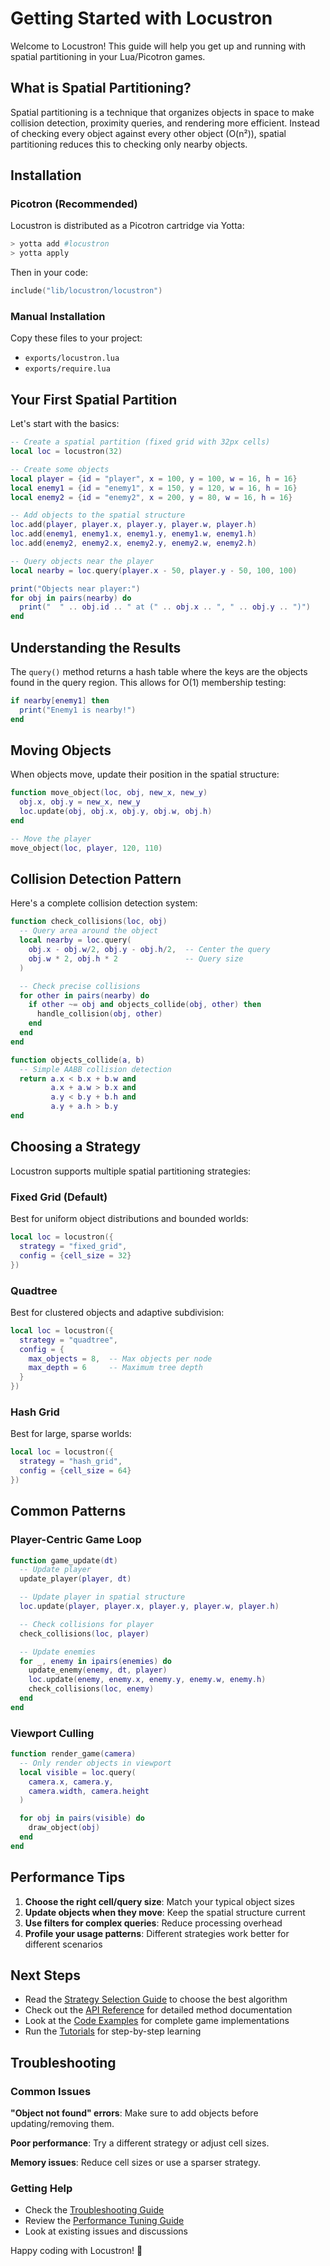 # Getting Started with Locustron

Welcome to Locustron! This guide will help you get up and running with spatial partitioning in your Lua/Picotron games.

## What is Spatial Partitioning?

Spatial partitioning is a technique that organizes objects in space to make collision detection, proximity queries, and rendering more efficient. Instead of checking every object against every other object (O(n²)), spatial partitioning reduces this to checking only nearby objects.

## Installation

### Picotron (Recommended)

Locustron is distributed as a Picotron cartridge via Yotta:

```bash
> yotta add #locustron
> yotta apply
```

Then in your code:

```lua
include("lib/locustron/locustron")
```

### Manual Installation

Copy these files to your project:

- `exports/locustron.lua`
- `exports/require.lua`

## Your First Spatial Partition

Let's start with the basics:

```lua
-- Create a spatial partition (fixed grid with 32px cells)
local loc = locustron(32)

-- Create some objects
local player = {id = "player", x = 100, y = 100, w = 16, h = 16}
local enemy1 = {id = "enemy1", x = 150, y = 120, w = 16, h = 16}
local enemy2 = {id = "enemy2", x = 200, y = 80, w = 16, h = 16}

-- Add objects to the spatial structure
loc.add(player, player.x, player.y, player.w, player.h)
loc.add(enemy1, enemy1.x, enemy1.y, enemy1.w, enemy1.h)
loc.add(enemy2, enemy2.x, enemy2.y, enemy2.w, enemy2.h)

-- Query objects near the player
local nearby = loc.query(player.x - 50, player.y - 50, 100, 100)

print("Objects near player:")
for obj in pairs(nearby) do
  print("  " .. obj.id .. " at (" .. obj.x .. ", " .. obj.y .. ")")
end
```

## Understanding the Results

The `query()` method returns a hash table where the keys are the objects found in the query region. This allows for O(1) membership testing:

```lua
if nearby[enemy1] then
  print("Enemy1 is nearby!")
end
```

## Moving Objects

When objects move, update their position in the spatial structure:

```lua
function move_object(loc, obj, new_x, new_y)
  obj.x, obj.y = new_x, new_y
  loc.update(obj, obj.x, obj.y, obj.w, obj.h)
end

-- Move the player
move_object(loc, player, 120, 110)
```

## Collision Detection Pattern

Here's a complete collision detection system:

```lua
function check_collisions(loc, obj)
  -- Query area around the object
  local nearby = loc.query(
    obj.x - obj.w/2, obj.y - obj.h/2,  -- Center the query
    obj.w * 2, obj.h * 2               -- Query size
  )

  -- Check precise collisions
  for other in pairs(nearby) do
    if other ~= obj and objects_collide(obj, other) then
      handle_collision(obj, other)
    end
  end
end

function objects_collide(a, b)
  -- Simple AABB collision detection
  return a.x < b.x + b.w and
         a.x + a.w > b.x and
         a.y < b.y + b.h and
         a.y + a.h > b.y
end
```

## Choosing a Strategy

Locustron supports multiple spatial partitioning strategies:

### Fixed Grid (Default)

Best for uniform object distributions and bounded worlds:

```lua
local loc = locustron({
  strategy = "fixed_grid",
  config = {cell_size = 32}
})
```

### Quadtree

Best for clustered objects and adaptive subdivision:

```lua
local loc = locustron({
  strategy = "quadtree",
  config = {
    max_objects = 8,  -- Max objects per node
    max_depth = 6     -- Maximum tree depth
  }
})
```

### Hash Grid

Best for large, sparse worlds:

```lua
local loc = locustron({
  strategy = "hash_grid",
  config = {cell_size = 64}
})
```

## Common Patterns

### Player-Centric Game Loop

```lua
function game_update(dt)
  -- Update player
  update_player(player, dt)

  -- Update player in spatial structure
  loc.update(player, player.x, player.y, player.w, player.h)

  -- Check collisions for player
  check_collisions(loc, player)

  -- Update enemies
  for _, enemy in ipairs(enemies) do
    update_enemy(enemy, dt, player)
    loc.update(enemy, enemy.x, enemy.y, enemy.w, enemy.h)
    check_collisions(loc, enemy)
  end
end
```

### Viewport Culling

```lua
function render_game(camera)
  -- Only render objects in viewport
  local visible = loc.query(
    camera.x, camera.y,
    camera.width, camera.height
  )

  for obj in pairs(visible) do
    draw_object(obj)
  end
end
```

## Performance Tips

1. **Choose the right cell/query size**: Match your typical object sizes
2. **Update objects when they move**: Keep the spatial structure current
3. **Use filters for complex queries**: Reduce processing overhead
4. **Profile your usage patterns**: Different strategies work better for different scenarios

## Next Steps

- Read the [Strategy Selection Guide](strategy-selection.md) to choose the best algorithm
- Check out the [API Reference](../api/) for detailed method documentation
- Look at the [Code Examples](../examples/) for complete game implementations
- Run the [Tutorials](../tutorials/) for step-by-step learning

## Troubleshooting

### Common Issues

**"Object not found" errors**: Make sure to add objects before updating/removing them.

**Poor performance**: Try a different strategy or adjust cell sizes.

**Memory issues**: Reduce cell sizes or use a sparser strategy.

### Getting Help

- Check the [Troubleshooting Guide](troubleshooting.md)
- Review the [Performance Tuning Guide](performance-tuning.md)
- Look at existing issues and discussions

Happy coding with Locustron! 🚀

